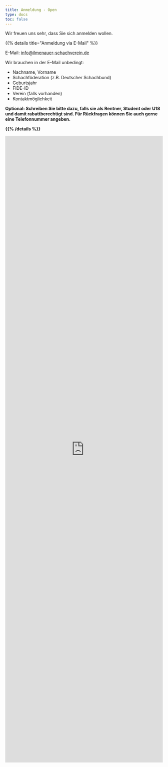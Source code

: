 ```yaml
---
title: Anmeldung - Open
type: docs
toc: false
---
```


Wir freuen uns sehr, dass Sie sich anmelden wollen.

{{% details title="Anmeldung via E-Mail" %}}

E-Mail: [info@ilmenauer-schachverein.de](mailto:info@ilmenauer-schachverein.de)

Wir brauchen in der E-Mail unbedingt:

- Nachname, Vorname
- Schachföderation (z.B. Deutscher Schachbund)
- Geburtsjahr
- FIDE-ID
- Verein (falls vorhanden)
- Kontaktmöglichkeit

<strong>Optional:<strong>
Schreiben Sie bitte dazu, falls sie als Rentner, Student oder U18 und damit rabattberechtigt sind.
Für Rückfragen können Sie auch gerne eine Telefonnummer angeben.


{{% /details %}}

<iframe src="https://register.ilmenauersv.xyz/open2024/" width="100%" height="2000px" style="border:0;" allowfullscreen="" loading="lazy" referrerpolicy="no-referrer-when-downgrade" scrolling="no"></iframe>
<br>



